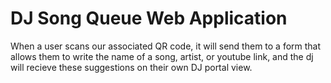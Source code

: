 # DJ Song Queue Web Application

When a user scans our associated QR code, it will send them to a form that allows them to write the name of a song, artist, or youtube link, and the dj will recieve these suggestions on their own DJ portal view.
